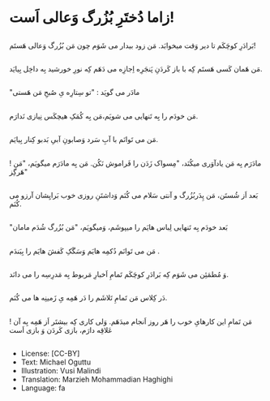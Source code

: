 # زاما دُختَرِ بُزُرگ وَعالی اَست!

##
بَرادَرِ کوچَکَم تا دیر وَقت میخوابَد. مَن زود بیدار می شَوَم چون مَن بُزُرگ وَعالی هَستَم!

##
مَن هَمان کَسی هَستَم کِه با باز کَردَنِ پَنجَرِه اِجازِه می دَهَم کِه نورِ خورشید بِه داخِل بِیایَد.

##
"مادَر می گویَد : "تو سِتارِه یِ صُبحِ مَن هَستی

##
مَن خودَم را بِه تَنهایی می شویَم،مَن بِه کُمَکِ هیچکَس نِیازی نَدارَم.

##
مَن می تَوانَم با آبِ سَرد وَصابونِ آبیِ بَدبو کِنار بِیایَم.

##
مادَرَم بِه مَن یادآوَری میکُنَد، "مِسواک زَدَن را فَراموش نَکُن. مَن بِه مادَرَم میگویَم، "مَن ! هَرگِز"

##
بَعد اَز شُستَن، مَن پِدَربُزُرگ و آنتی سَلام می کُنَم وَداشتَنِ روزی خوب بَرایِشان آرزو می کُنَم.

##
"بَعد خودَم بِه تَنهایی لِباس هایَم را میپوشَم، وَمیگویَم، "مَن بُزُرگ شُدَم مامان

##
مَن می تَوانَم دُکمِه هایَم وَسَگَکِ کَفشَ هایَم را بِبَندَم .

##
وَ مُطمَئِن می شَوَم کِه بَرادَرِ کوچَکَم تَمامِ اَخبارِ مَربوط بِه مَدرِسِه را می دانَد.

##
دَر کِلاس مَن تَمامِ تَلاشَم را دَر هَمِه یِ زَمینِه ها می کُنَم.

##
مَن تَمامِ این کارهایِ خوب را هَر روز اَنجام میدَهَم. وَلی کاری کِه بیشتَر اَز هَمِه بِه آن !عَلاقِه دارَم، بازی کَردَن وَ بازی اَست

##
* License: [CC-BY]
* Text: Michael Oguttu
* Illustration: Vusi Malindi
* Translation: Marzieh Mohammadian Haghighi
* Language: fa

